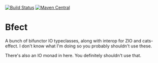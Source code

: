 [![Build Status](https://travis-ci.com/tmccarthy/bfect.svg?branch=master)](https://travis-ci.com/tmccarthy/bfect)
[![Maven Central](https://img.shields.io/maven-central/v/au.id.tmm.bfect/bfect-core_2.12.svg)](https://repo.maven.apache.org/maven2/au/id/tmm/bfect/bfect-core_2.12/)

# Bfect

A bunch of bifunctor IO typeclasses, along with interop for ZIO and cats-effect. I don't know what I'm doing so you probably shouldn't use these.

There's also an IO monad in here. You definitely shouldn't use that.
